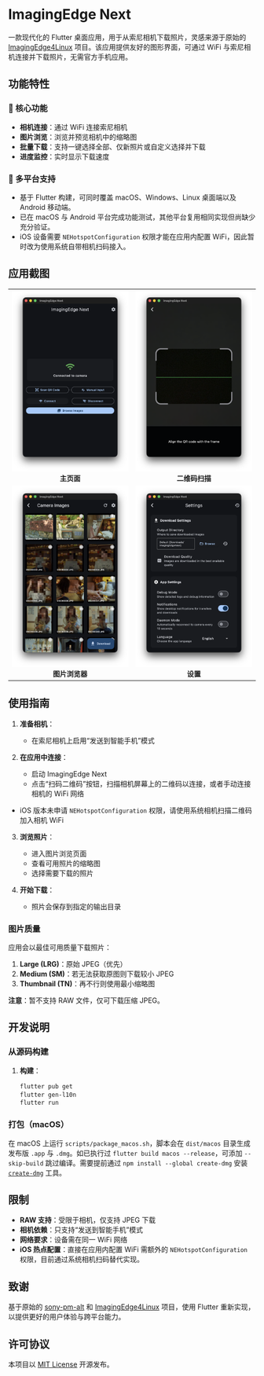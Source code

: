 # ImagingEdge Next

一款现代化的 Flutter 桌面应用，用于从索尼相机下载照片，灵感来源于原始的 [ImagingEdge4Linux](https://github.com/schorschii/ImagingEdge4Linux) 项目。该应用提供友好的图形界面，可通过 WiFi 与索尼相机连接并下载照片，无需官方手机应用。

## 功能特性

### 🎯 核心功能
- **相机连接**：通过 WiFi 连接索尼相机
- **图片浏览**：浏览并预览相机中的缩略图
- **批量下载**：支持一键选择全部、仅新照片或自定义选择并下载
- **进度监控**：实时显示下载速度

### 🧩 多平台支持
- 基于 Flutter 构建，可同时覆盖 macOS、Windows、Linux 桌面端以及 Android 移动端。
- 已在 macOS 与 Android 平台完成功能测试，其他平台复用相同实现但尚缺少充分验证。
- iOS 设备需要 `NEHotspotConfiguration` 权限才能在应用内配置 WiFi，因此暂时改为使用系统自带相机扫码接入。

## 应用截图

<div align="center">
  <table>
    <tr>
      <td align="center">
        <img src=".github/screenshots/CleanShot 2025-10-03 at 03.12.34@2x.png" width="400" alt="主页面"/>
        <br/>
        <b>主页面</b>
      </td>
      <td align="center">
        <img src=".github/screenshots/CleanShot 2025-10-03 at 03.11.56@2x.png" width="400" alt="二维码扫描"/>
        <br/>
        <b>二维码扫描</b>
      </td>
    </tr>
    <tr>
      <td align="center">
        <img src=".github/screenshots/CleanShot 2025-10-03 at 03.13.15@2x.png" width="400" alt="图片浏览器"/>
        <br/>
        <b>图片浏览器</b>
      </td>
      <td align="center">
        <img src=".github/screenshots/CleanShot 2025-10-03 at 03.11.27@2x.png" width="400" alt="设置"/>
        <br/>
        <b>设置</b>
      </td>
    </tr>
  </table>
</div>

## 使用指南

1. **准备相机**：
   - 在索尼相机上启用“发送到智能手机”模式

2. **在应用中连接**：
   - 启动 ImagingEdge Next
   - 点击“扫码二维码”按钮，扫描相机屏幕上的二维码以连接，或者手动连接相机的 WiFi 网络
  - iOS 版本未申请 `NEHotspotConfiguration` 权限，请使用系统相机扫描二维码加入相机 WiFi

3. **浏览照片**：
   - 进入图片浏览页面
   - 查看可用照片的缩略图
   - 选择需要下载的照片

4. **开始下载**：
   - 照片会保存到指定的输出目录

### 图片质量
应用会以最佳可用质量下载照片：
1. **Large (LRG)**：原始 JPEG（优先）
2. **Medium (SM)**：若无法获取原图则下载较小 JPEG
3. **Thumbnail (TN)**：再不行则使用最小缩略图

**注意**：暂不支持 RAW 文件，仅可下载压缩 JPEG。

## 开发说明

### 从源码构建

1. **构建**：
   ```bash
   flutter pub get
   flutter gen-l10n
   flutter run
   ```

### 打包（macOS）

在 macOS 上运行 `scripts/package_macos.sh`，脚本会在 `dist/macos` 目录生成发布版 `.app` 与 `.dmg`。如已执行过 `flutter build macos --release`，可添加 `--skip-build` 跳过编译。需要提前通过 `npm install --global create-dmg` 安装 [`create-dmg`](https://github.com/create-dmg/create-dmg) 工具。

## 限制

- **RAW 支持**：受限于相机，仅支持 JPEG 下载
- **相机依赖**：只支持“发送到智能手机”模式
- **网络要求**：设备需在同一 WiFi 网络
- **iOS 热点配置**：直接在应用内配置 WiFi 需额外的 `NEHotspotConfiguration` 权限，目前通过系统相机扫码替代实现。

## 致谢

基于原始的 [sony-pm-alt](https://github.com/falk0069/sony-pm-alt) 和 [ImagingEdge4Linux](https://github.com/schorschii/ImagingEdge4Linux) 项目，使用 Flutter 重新实现，以提供更好的用户体验与跨平台能力。

## 许可协议

本项目以 [MIT License](LICENSE) 开源发布。

